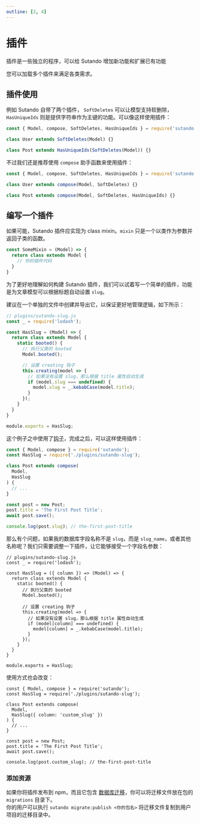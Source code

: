 ```yaml
---
outline: [2, 4]
---
```


<script setup>
import { useRoute } from 'vitepress'

const route = useRoute()

if (typeof _hmt != "undefined") {
  if (route?.path) {
    window._hmt.push(['_trackPageview', route.path]);
  }
}
</script>

# 插件

插件是一些独立的程序，可以给 Sutando 增加新功能和扩展已有功能

您可以加载多个插件来满足各类需求。

## 插件使用

例如 Sutando 自带了两个插件， `SoftDeletes` 可以让模型支持软删除，`HasUniqueIds` 则是提供字符串作为主键的功能。可以像这样使用插件：

```js
const { Model, compose, SoftDeletes, HasUniqueIds } = require('sutando');

class User extends SoftDeletes(Model) {}

class Post extends HasUniqueIds(SoftDeletes(Model)) {}
```

不过我们还是推荐使用 `compose` 助手函数来使用插件：

```js
const { Model, compose, SoftDeletes, HasUniqueIds } = require('sutando');

class User extends compose(Model, SoftDeletes) {}

class Post extends compose(Model, SoftDeletes, HasUniqueIds) {}
```

## 编写一个插件

如果可能，Sutando 插件应实现为 class mixin。`mixin` 只是一个以类作为参数并返回子类的函数。

```js
const SomeMixin = (Model) => {
  return class extends Model {
    // 你的插件代码
  }
}
```

为了更好地理解如何构建 Sutando 插件，我们可以试着写一个简单的插件，功能是为文章模型可以根据标题自动设置 `slug`。

建议在一个单独的文件中创建并导出它，以保证更好地管理逻辑，如下所示：

```js
// plugins/sutando-slug.js
const _ = require('lodash');

const HasSlug = (Model) => {
  return class extends Model {
    static booted() {
      // 执行父类的 booted
      Model.booted();

      // 设置 creating 钩子
      this.creating(model => {
        // 如果没有设置 slug，那么根据 title 属性自动生成
        if (model.slug === undefined) {
          model.slug = _.kebabCase(model.title);
        }
      });
    }
  }
}

module.exports = HasSlug;
```

这个例子之中使用了[钩子](hooks)，完成之后，可以这样使用插件：

```js
const { Model, compose } = require('sutando');
const HasSlug = require('./plugins/sutando-slug');

class Post extends compose(
  Model,
  HasSlug
) {
  // ...
}

const post = new Post;
post.title = 'The First Post Title';
await post.save();

console.log(post.slug); // the-first-post-title
```

那么有个问题，如果我的数据库字段名称不是 `slug`，而是 `slug_name`，或者其他名称呢？我们只需要调整一下插件，让它能够接受一个字段名参数：

```js{4,13,14,15}
// plugins/sutando-slug.js
const _ = require('lodash');

const HasSlug = ({ column }) => (Model) => {
  return class extends Model {
    static booted() {
      // 执行父类的 booted
      Model.booted();

      // 设置 creating 钩子
      this.creating(model => {
        // 如果没有设置 slug，那么根据 title 属性自动生成
        if (model[column] === undefined) {
          model[column] = _.kebabCase(model.title);
        }
      });
    }
  }
}

module.exports = HasSlug;
```

使用方式也会改变：

```js{6}
const { Model, compose } = require('sutando');
const HasSlug = require('./plugins/sutando-slug');

class Post extends compose(
  Model,
  HasSlug({ column: 'custom_slug' })
) {
  // ...
}

const post = new Post;
post.title = 'The First Post Title';
await post.save();

console.log(post.custom_slug); // the-first-post-title
```

### 添加资源

如果你将插件发布到 npm，而且它包含 [数据库迁移](migrations)，你可以将迁移文件放在包的 `migrations` 目录下。  
你的用户可以执行 `sutando migrate:publish <你的包名>` 将迁移文件复制到用户项目的迁移目录中。
